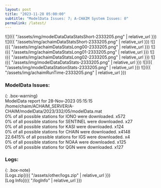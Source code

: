 ```yaml
---
layout: post
title: "2023-11-28 05:00:00"
subtitle: "ModelData Issues: 7; A-CHAIM System Issues: 0"
permalink: /latest/
---
```


![]({{ "/assets/img/modelDataDataStatsShort-2333205.png" | relative_url }})
![]({{ "/assets/img/achaimDataStatsShort-2333205.png" | relative_url }})
![]({{ "/assets/img/achaimDataStatsLong00-2333205.png" | relative_url }})
![]({{ "/assets/img/achaimDataStatsLong01-2333205.png" | relative_url }})
![]({{ "/assets/img/achaimDataStatsLong02-2333205.png" | relative_url }})
![]({{ "/assets/img/modelDataDataStats-2333205.png" | relative_url }})
![]({{ "/assets/img/modelDataStationStats-2333205.png" | relative_url }})
![]({{ "/assets/img/achaimRunTime-2333205.png" | relative_url }})


### ModelData Issues:  
  
{: .box-warning}  
 ModelData report for 28-Nov-2023 05:15:15   
 /home/chaim/ACHAIM_SERVER/A-CHAIM/modelData/2023/332/05/modelData.mat   
 0% of all possible stations for IONO were downloaded. x572   
 0% of all possible stations for SENTINEL were downloaded. x27   
 0% of all possible stations for KASI were downloaded. x124   
 0% of all possible stations for CHAIN were downloaded. x4148   
 22.6415% of all possible stations for IGS were downloaded. x4   
 0% of all possible stations for NOAA were downloaded. x125   
 0% of all possible stations for QGN were downloaded. x127   
  


### Logs:  
  
{: .box-note}  
[Logs.zip]({{ "/assets/other/logs.zip" | relative_url }})  
[Log Info]({{ "/logInfo" | relative_url }})  
